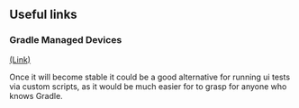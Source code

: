 ## Useful links

### Gradle Managed Devices
[(Link)](https://developer.android.com/studio/test/gradle-managed-devices)

Once it will become stable it could be a good alternative for running ui tests via custom scripts, as it would be much easier for to grasp for anyone who knows Gradle. 
